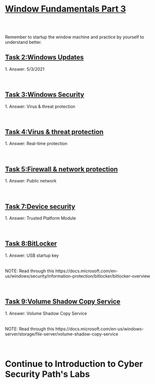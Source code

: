<h1><ins>Window Fundamentals Part 3</ins></h1><br><br>

Remember to startup the window machine and practice by yourself to understand better.
<h2><ins>Task 2:Windows Updates</ins></h2>
1. Answer: 5/3/2021 <br><br><br>

<h2><ins>Task 3:Windows Security</ins></h2>
1. Answer: Virus & threat protection<br><br><br>

<h2><ins>Task 4:Virus & threat protection</ins></h2>
1. Answer: Real-time protection <br><br><br>

<h2><ins>Task 5:Firewall & network protection</ins></h2>
1. Answer: Public network <br><br><br>

<h2><ins>Task 7:Device security</ins></h2>
1. Answer: Trusted Platform Module <br><br><br>

<h2><ins>Task 8:BitLocker</ins></h2>
1. Answer: USB startup key <br><br><br> 
NOTE: Read through this https://docs.microsoft.com/en-us/windows/security/information-protection/bitlocker/bitlocker-overview<br><br><br>

<h2><ins>Task 9:Volume Shadow Copy Service</ins></h2>
1. Answer: Volume Shadow Copy Service<br><br><br>
NOTE: Read through this https://docs.microsoft.com/en-us/windows-server/storage/file-server/volume-shadow-copy-service<br><br><br>


<h1>Continue to Introduction to Cyber Security Path's Labs </h1>

